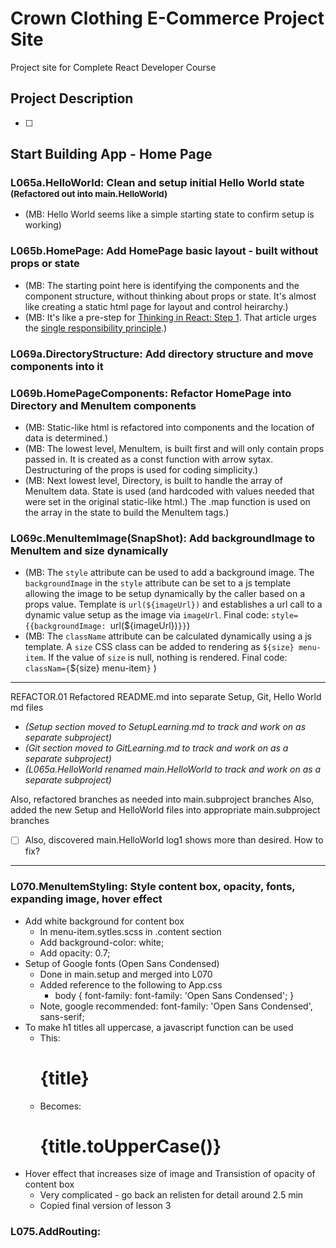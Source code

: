# Crown Clothing E-Commerce Project Site

Project site for Complete React Developer Course

## Project Description

- [ ]


## Start Building App - Home Page

### L065a.HelloWorld: Clean and setup initial Hello World state <small>(Refactored out into main.HelloWorld)</small>

- (MB: Hello World seems like a simple starting state to confirm setup is working) 

### L065b.HomePage: Add HomePage basic layout - built without props or state

- (MB: The starting point here is identifying the components and the component structure, without thinking about props or state. It's almost like creating a static html page for layout and control heirarchy.)
- (MB: It's like a pre-step for [Thinking in React: Step 1](https://reactjs.org/docs/thinking-in-react.html#step-1-break-the-ui-into-a-component-hierarchy). That article urges the  [single responsibility principle](https://en.wikipedia.org/wiki/Single-responsibility_principle).)

### L069a.DirectoryStructure: Add directory structure and move components into it

### L069b.HomePageComponents: Refactor HomePage into Directory and MenuItem components

- (MB: Static-like html is refactored into components and the location of data is determined.)
- (MB: The lowest level, MenuItem, is built first and will only contain props passed in. It is created as a const function with arrow sytax. Destructuring of the props is used for coding simplicity.)
- (MB: Next lowest level, Directory, is built to handle the array of MenuItem data. State is used (and hardcoded with values needed that were set in the original static-like html.) The .map function is used on the array in the state to build the MenuItem tags.)

### L069c.MenuItemImage(SnapShot): Add backgroundImage to MenuItem and size dynamically

- (MB: The `style` attribute can be used to add a background image. The `backgroundImage` in the `style` attribute can be set to a js template allowing the image to be setup dynamically by the caller based on a props value. Template is `url(${imageUrl})` and establishes a url call to a dynamic value setup as the image via `imageUrl`. Final code: `style={{backgroundImage: `url(${imageUrl})`}}`)
- (MB: The `className` attribute can be calculated dynamically using a js template. A `size` CSS class can be added to rendering as `${size} menu-item`. If the value of `size` is null, nothing is rendered. Final code: `classNam={`${size} menu-item`}` )

*********************************************************************************
REFACTOR.01 Refactored README.md into separate Setup, Git, Hello World md files

- *(Setup section moved to SetupLearning.md to track and work on as separate subproject)*
- *(Git section moved to GitLearning.md to track and work on as a separate subproject)*
- *(L065a.HelloWorld renamed main.HelloWorld to track and work on as a separate subproject)*

Also, refactored branches as needed into main.subproject branches
Also, added the new Setup and HelloWorld files into appropriate main.subproject branches
- [ ] Also, discovered main.HelloWorld log1 shows more than desired. How to fix?
*********************************************************************************

### L070.MenuItemStyling: Style content box, opacity, fonts, expanding image, hover effect

- Add white background for content box
    + In menu-item.sytles.scss in .content section
    + Add background-color: white;
    + Add opacity: 0.7;
- Setup of Google fonts (Open Sans Condensed)
    + Done in main.setup and merged into L070
    + Added reference to the following to App.css 
        * body { font-family: font-family: 'Open Sans Condensed'; }
    + Note, google recommended: font-family: 'Open Sans Condensed', sans-serif;
- To make h1 titles all uppercase, a javascript function can be used
    + This: <h1 className="title">{title}</h1>
    + Becomes: <h1 className="title">{title.toUpperCase()}</h1>
- Hover effect that increases size of image and Transistion of opacity of content box
    + Very complicated - go back an relisten for detail around 2.5 min
    + Copied final version of lesson 3

### L075.AddRouting: 

